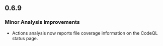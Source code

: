 ## 0.6.9

### Minor Analysis Improvements

* Actions analysis now reports file coverage information on the CodeQL status page.
